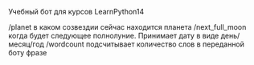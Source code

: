Учебный бот для курсов LearnPython14

/planet в каком созвездии сейчас находится планета
/next_full_moon когда будет следующее полнолуние. Принимает дату в виде день/месяц/год
/wordcount подсчитывает количество слов в переданной боту фразе